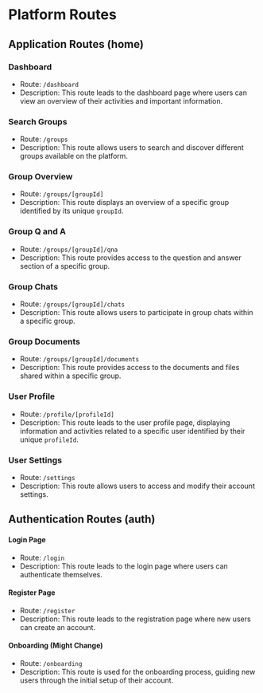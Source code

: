 # Platform Routes

## Application Routes (home)

### Dashboard

- Route: `/dashboard`
- Description: This route leads to the dashboard page where users can view an overview of their activities and important information.

### Search Groups

- Route: `/groups`
- Description: This route allows users to search and discover different groups available on the platform.

### Group Overview

- Route: `/groups/[groupId]`
- Description: This route displays an overview of a specific group identified by its unique `groupId`.

### Group Q and A

- Route: `/groups/[groupId]/qna`
- Description: This route provides access to the question and answer section of a specific group.

### Group Chats

- Route: `/groups/[groupId]/chats`
- Description: This route allows users to participate in group chats within a specific group.

### Group Documents

- Route: `/groups/[groupId]/documents`
- Description: This route provides access to the documents and files shared within a specific group.

### User Profile

- Route: `/profile/[profileId]`
- Description: This route leads to the user profile page, displaying information and activities related to a specific user identified by their unique `profileId`.

### User Settings

- Route: `/settings`
- Description: This route allows users to access and modify their account settings.

## Authentication Routes (auth)

#### Login Page

- Route: `/login`
- Description: This route leads to the login page where users can authenticate themselves.

#### Register Page

- Route: `/register`
- Description: This route leads to the registration page where new users can create an account.

#### Onboarding (Might Change)

- Route: `/onboarding`
- Description: This route is used for the onboarding process, guiding new users through the initial setup of their account.
